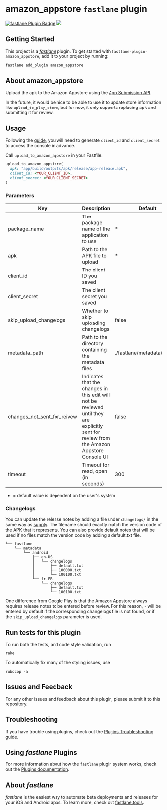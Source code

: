 # amazon_appstore `fastlane` plugin

[![fastlane Plugin Badge](https://rawcdn.githack.com/fastlane/fastlane/master/fastlane/assets/plugin-badge.svg)](https://rubygems.org/gems/fastlane-plugin-amazon_appstore)
![](https://github.com/ntsk/fastlane-plugin-amazon_appstore/actions/workflows/test.yml/badge.svg)

## Getting Started

This project is a [_fastlane_](https://github.com/fastlane/fastlane) plugin. To get started with `fastlane-plugin-amazon_appstore`, add it to your project by running:

```bash
fastlane add_plugin amazon_appstore
```

## About amazon_appstore

Upload the apk to the Amazon Appstore using the [App Submission API](https://developer.amazon.com/docs/app-submission-api/overview.html).

In the future, it would be nice to be able to use it to update store information like `upload_to_play_store`, but for now, it only supports replacing apk and submitting it for review.

## Usage

Following the [guide](https://developer.amazon.com/docs/app-submission-api/auth.html), you will need to generate `client_id` and `client_secret` to access the console in advance.

Call `upload_to_amazon_appstore` in your Fastfile.

```ruby
upload_to_amazon_appstore(
  apk: "app/build/outputs/apk/release/app-release.apk",
  client_id: <YOUR_CLIENT_ID>,
  client_secret: <YOUR_CLIENT_SECRET>
)
```

### Parameters
| Key                         | Description                                                                                                                                | Default                     | 
| --------------------------- | ------------------------------------------------------------------------------------------------------------------------------------------ | --------------------------- | 
| package_name                | The package name of the application to use                                                                                                 | *                           | 
| apk                         | Path to the APK file to upload                                                                                                             | *                           | 
| client_id                   | The client ID you saved                                                                                                                    |                             | 
| client_secret               | The client secret you saved                                                                                                                |                             | 
| skip_upload_changelogs      | Whether to skip uploading changelogs                                                                                                       | false                       | 
| metadata_path               | Path to the directory containing the metadata files                                                                                        | ./fastlane/metadata/android | 
| changes_not_sent_for_reivew | Indicates that the changes in this edit will not be reviewed until they are explicitly sent for review from the Amazon Appstore Console UI | false                       | 
| timeout                     | Timeout for read, open (in seconds)                                                                                                        | 300                         | 
* = default value is dependent on the user's system

### Changelogs

You can update the release notes by adding a file under `changelogs/` in the same way as [supply](https://docs.fastlane.tools/actions/upload_to_play_store/).
The filename should exactly match the version code of the APK that it represents. You can also provide default notes that will be used if no files match the version code by adding a default.txt file. 

```
└── fastlane
    └── metadata
        └── android
            ├── en-US
            │   └── changelogs
            │       ├── default.txt
            │       ├── 100000.txt
            │       └── 100100.txt
            └── fr-FR
                └── changelogs
                    ├── default.txt
                    └── 100100.txt
```

One difference from Google Play is that the Amazon Appstore always requires release notes to be entered before review.
For this reason, `-` will be entered by default if the corresponding changelogs file is not found, or if the `skip_upload_changelogs` parameter is used.

## Run tests for this plugin

To run both the tests, and code style validation, run

```
rake
```

To automatically fix many of the styling issues, use
```
rubocop -a
```

## Issues and Feedback

For any other issues and feedback about this plugin, please submit it to this repository.

## Troubleshooting

If you have trouble using plugins, check out the [Plugins Troubleshooting](https://docs.fastlane.tools/plugins/plugins-troubleshooting/) guide.

## Using _fastlane_ Plugins

For more information about how the `fastlane` plugin system works, check out the [Plugins documentation](https://docs.fastlane.tools/plugins/create-plugin/).

## About _fastlane_

_fastlane_ is the easiest way to automate beta deployments and releases for your iOS and Android apps. To learn more, check out [fastlane.tools](https://fastlane.tools).
